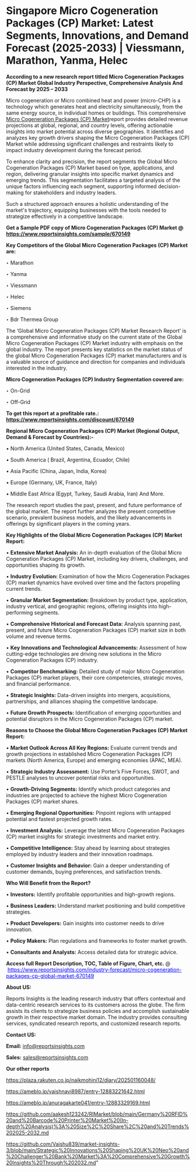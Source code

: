 # Singapore Micro Cogeneration Packages (CP) Market: Latest Segments, Innovations, and Demand Forecast (2025-2033) | Viessmann, Marathon, Yanma, Helec

<strong>According to a new research report titled Micro Cogeneration Packages (CP) Market Global Industry Perspective, Comprehensive Analysis And Forecast by 2025 – 2033</strong>

Micro cogeneration or Micro combined heat and power (micro-CHP) is a technology which generates heat and electricity simultaneously, from the same energy source, in individual homes or buildings. This comprehensive <a href=https://www.reportsinsights.com/sample/670149>Micro Cogeneration Packages (CP) Market</a>report provides detailed revenue projections at global, regional, and country levels, offering actionable insights into market potential across diverse geographies. It identifies and analyzes key growth drivers shaping the Micro Cogeneration Packages (CP) Market while addressing significant challenges and restraints likely to impact industry development during the forecast period.

To enhance clarity and precision, the report segments the Global Micro Cogeneration Packages (CP) Market based on type, applications, and region, delivering granular insights into specific market dynamics and emerging trends. This segmentation facilitates a targeted analysis of the unique factors influencing each segment, supporting informed decision-making for stakeholders and industry leaders.

Such a structured approach ensures a holistic understanding of the market's trajectory, equipping businesses with the tools needed to strategize effectively in a competitive landscape.

<strong>Get a Sample PDF copy of Micro Cogeneration Packages (CP) Market </strong><strong>@<a href=https://www.reportsinsights.com/sample/670149 style=color:#0000ff;> https://www.reportsinsights.com/sample/670149</a></strong></font>

<strong>Key Competitors of the Global Micro Cogeneration Packages (CP) Market are:</strong>

‣ Marathon

‣ Yanma

‣ Viessmann

‣ Helec

‣ Siemens

‣ Bdr Thermea Group

The ‘Global Micro Cogeneration Packages (CP) Market Research Report’ is a comprehensive and informative study on the current state of the Global Micro Cogeneration Packages (CP) Market industry with emphasis on the global industry. The report presents key statistics on the market status of the global Micro Cogeneration Packages (CP) market manufacturers and is a valuable source of guidance and direction for companies and individuals interested in the industry.

<strong>Micro Cogeneration Packages (CP) Industry Segmentation covered are:</strong>

‣ On-Grid

‣ Off-Grid

<strong>To get this report at a profitable rate.: <a href=https://www.reportsinsights.com/discount/670149 style=color:#0000ff;>https://www.reportsinsights.com/discount/670149</a></strong></font>

<strong>Regional Micro Cogeneration Packages (CP) Market (Regional Output, Demand &amp; Forecast by Countries):-</strong>

• North America (United States, Canada, Mexico)

• South America ( Brazil, Argentina, Ecuador, Chile)

• Asia Pacific (China, Japan, India, Korea)

• Europe (Germany, UK, France, Italy)

• Middle East Africa (Egypt, Turkey, Saudi Arabia, Iran) And More.

The research report studies the past, present, and future performance of the global market. The report further analyzes the present competitive scenario, prevalent business models, and the likely advancements in offerings by significant players in the coming years.

<strong>Key Highlights of the Global Micro Cogeneration Packages (CP) Market Report:</strong>

• <strong>Extensive Market Analysis:</strong> An in-depth evaluation of the Global Micro Cogeneration Packages (CP) Market, including key drivers, challenges, and opportunities shaping its growth.

• <strong>Industry Evolution:</strong> Examination of how the Micro Cogeneration Packages (CP) market dynamics have evolved over time and the factors propelling current trends.

• <strong>Granular Market Segmentation:</strong> Breakdown by product type, application, industry vertical, and geographic regions, offering insights into high-performing segments.

• <strong>Comprehensive Historical and Forecast Data:</strong> Analysis spanning past, present, and future Micro Cogeneration Packages (CP) market size in both volume and revenue terms.

• <strong>Key Innovations and Technological Advancements:</strong> Assessment of how cutting-edge technologies are driving new solutions in the Micro Cogeneration Packages (CP) industry.

• <strong>Competitor Benchmarking:</strong> Detailed study of major Micro Cogeneration Packages (CP) market players, their core competencies, strategic moves, and financial performance.

• <strong>Strategic Insights:</strong> Data-driven insights into mergers, acquisitions, partnerships, and alliances shaping the competitive landscape.

• <strong>Future Growth Prospects:</strong> Identification of emerging opportunities and potential disruptors in the Micro Cogeneration Packages (CP) market.

<strong>Reasons to Choose the Global Micro Cogeneration Packages (CP) Market Report:</strong>

• <strong>Market Outlook Across All Key Regions:</strong> Evaluate current trends and growth projections in established Micro Cogeneration Packages (CP) markets (North America, Europe) and emerging economies (APAC, MEA).

• <strong>Strategic Industry Assessment:</strong> Use Porter’s Five Forces, SWOT, and PESTLE analyses to uncover potential risks and opportunities.

• <strong>Growth-Driving Segments:</strong> Identify which product categories and industries are projected to achieve the highest Micro Cogeneration Packages (CP) market shares.

• <strong>Emerging Regional Opportunities:</strong> Pinpoint regions with untapped potential and fastest projected growth rates.

• <strong>Investment Analysis:</strong> Leverage the latest Micro Cogeneration Packages (CP) market insights for strategic investments and market entry.

• <strong>Competitive Intelligence:</strong> Stay ahead by learning about strategies employed by industry leaders and their innovation roadmaps.

• <strong>Customer Insights and Behavior:</strong> Gain a deeper understanding of customer demands, buying preferences, and satisfaction trends.

<strong>Who Will Benefit from the Report?</strong>

• <strong>Investors:</strong> Identify profitable opportunities and high-growth regions.

• <strong>Business Leaders:</strong> Understand market positioning and build competitive strategies.

• <strong>Product Developers:</strong> Gain insights into customer needs to drive innovation.

• <strong>Policy Makers:</strong> Plan regulations and frameworks to foster market growth.

• <strong>Consultants and Analysts:</strong> Access detailed data for strategic advice.
</ul>
<strong>Access full Report Description, TOC, Table of Figure, Chart, etc. </strong>@  <a href=https://www.reportsinsights.com/industry-forecast/micro-cogeneration-packages-cp-global-market-670149 style=color:#0000ff;>https://www.reportsinsights.com/industry-forecast/micro-cogeneration-packages-cp-global-market-670149</a></font>

<strong><strong>About US</strong>:</strong>

Reports Insights is the leading research industry that offers contextual and data-centric research services to its customers across the globe. The firm assists its clients to strategize business policies and accomplish sustainable growth in their respective market domain. The industry provides consulting services, syndicated research reports, and customized research reports.

<strong>Contact US:</strong>

<p class=""""><b>Email:</b> <a href=mailto:info@reportsinsights.com>info@reportsinsights.com</a></p>
<p class=""""><b>Sales:</b> <a href=mailto:sales@reportsinsights.com>sales@reportsinsights.com</a></p>

<strong>Our other reports</strong>

<a href=https://plaza.rakuten.co.jp/naikmohini12/diary/202501160048/>https://plaza.rakuten.co.jp/naikmohini12/diary/202501160048/</a>

<a href=https://ameblo.jp/vaishnavi8987/entry-12883221642.html>https://ameblo.jp/vaishnavi8987/entry-12883221642.html</a>

<a href=https://ameblo.jp/anuragakarte041/entry-12883329169.html>https://ameblo.jp/anuragakarte041/entry-12883329169.html</a>

<a href=https://github.com/aakesh123242/RIMarket/blob/main/Germany%20RFID%20and%20Barcode%20Printer%20Market%20(In-depth%20Analysis)%3A%20Size%2C%20Share%2C%20and%20Trends%202025-2032.md>https://github.com/aakesh123242/RIMarket/blob/main/Germany%20RFID%20and%20Barcode%20Printer%20Market%20(In-depth%20Analysis)%3A%20Size%2C%20Share%2C%20and%20Trends%202025-2032.md</a>

<a href=https://github.com/Vaishu839/market-insights-3/blob/main/Strategic%20Innovations%20Shaping%20UK%20Neo%20and%20Challenger%20Bank%20Market%3A%20Comprehensive%20Growth%20Insights%20Through%202032.md>https://github.com/Vaishu839/market-insights-3/blob/main/Strategic%20Innovations%20Shaping%20UK%20Neo%20and%20Challenger%20Bank%20Market%3A%20Comprehensive%20Growth%20Insights%20Through%202032.md</a>"
